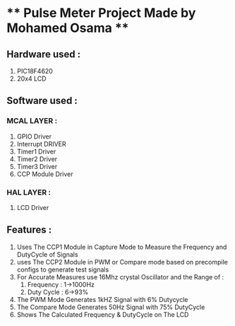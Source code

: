# **   Pulse Meter Project Made by Mohamed Osama  **

## Hardware used :
 1. PIC18F4620
 2. 20x4 LCD
 
 ## Software used :
 ### MCAL LAYER :
 1. GPIO Driver
 2. Interrupt DRIVER
 3. Timer1 Driver
 4. Timer2 Driver
 5. Timer3 Driver
 6. CCP Module Driver
   
### HAL LAYER :
1. LCD Driver

 ## Features :
1. Uses The CCP1 Module in Capture Mode to Measure the Frequency and DutyCycle of Signals
2. uses The CCP2 Module in PWM or Compare mode based on precompile configs to generate test signals 
3. For Accurate Measures use 16Mhz crystal Oscillator and the Range of :
     1. Frequency : 1->1000Hz
     2. Duty Cycle : 6->93%
4. The PWM Mode Generates 1kHZ Signal with 6% Dutycycle 
5. The Compare Mode Generates 50Hz Signal with 75% DutyCycle
6. Shows The Calculated Frequency & DutyCycle on The LCD
